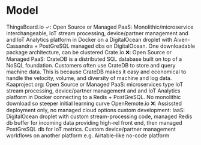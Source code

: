 # Model

ThingsBoard.io ✓: Open Source or Managed PaaS: Monolithic/microservice interchangeable, IoT stream processing, device/partner management and and IoT Analytics platform in Docker on a DigitalOcean droplet with Aiven-Cassandra + PostGreSQL managed dbs on DigitalOcean. One downloadable package architecture, can be clustered
Crate.io ❌: Open Source or Managed PaaS: CrateDB is a distributed SQL database built on top of a NoSQL foundation. Customers often use CrateDB to store and query machine data. This is because CrateDB makes it easy and economical to handle the velocity, volume, and diversity of machine and log data.
Kaaproject.org: Open Source or Managed PaaS: microservices type IoT stream processing, device/partner management and and IoT Analytics platform in Docker connecting to a Redis + PostGreSQL. No monolithic download so steeper initial learning curve
OpenRemote.io ❌: Assissted deployment only, no managed cloud options
custom development: IaaS: DigitalOcean droplet with custom stream-processing code, managed Redis db buffer for incoming data providing high-rel front end, then managed PostGreSQL db for IoT metrics. Custom device/partner management workflows on another platform e.g. Airtable-like no-code platform
